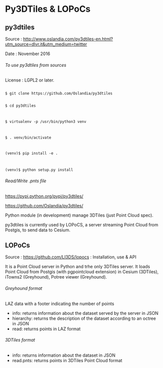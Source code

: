 # Py3DTiles & LOPoCs

## py3dtiles


Source : http://www.oslandia.com/py3dtiles-en.html?utm_source=dlvr.it&utm_medium=twitter


Date : November 2016

###### To use py3dtiles from sources


License : LGPL2 or later.

<code>
$ git clone https://github.com/Oslandia/py3dtiles


$ cd py3dtiles


$ virtualenv -p /usr/bin/python3 venv


$ . venv/bin/activate


(venv)$ pip install -e .


(venv)$ python setup.py install
</code>

###### Read/Write .pnts file


https://pypi.python.org/pypi/py3dtiles/


https://github.com/Oslandia/py3dtiles/


Python module (in development) manage 3DTiles (just Point Cloud spec).


py3dtiles is currently used by LOPoCS, a server streaming Point Cloud from Postgis, to send data to Cesium.


## LOPoCs


Source : https://github.com/LI3DS/lopocs : Installation, use & API


It is a Point Cloud server in Python and trhe only 3DTiles server.
It loads Point Cloud from Postgis (with pgpointcloud extension) in Cesium (3DTiles), iTowns2 (Greyhound), Potree viewer (Greyhound).


###### Greyhound format 
LAZ data with a footer indicating the number of points
- info: returns information about the dataset served by the server in JSON
- hierarchy: returns the description of the dataset according to an octree in JSON
- read: returns points in LAZ format

###### 3DTiles format
- info: returns information about the dataset in JSON
- read.pnts: returns points in 3DTiles Point Cloud format
